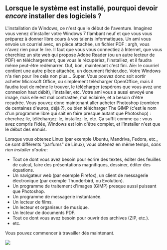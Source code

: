 <?php require("../../entete.php"); ?> <?php require("../../base.php"); ?>

<div id="corps">

<h2>Lorsque le système est installé, pourquoi devoir <i>encore</i> installer des logiciels ?</h2>

<p>L'installation de Windows, ce n'est que le début de l'aventure. 
Imaginez vous venez d'installer votre Windows 7 flambant neuf et 
que vous vous préparez à donner libre cours à vos talents 
informatiques. Un ami vous envoie un courriel avec, en pièce 
attachée, un fichier PDF : argh, vous n'avez rien pour le lire. Il 
faut que vous vous connectiez à Internet, que vous cherchiez un site web 
qui propose Adobe Reader (ou un autre lecteur de PDF) en téléchargement, 
que vous le récupériez, l'installiez, et il faudra même peut-être 
redémarrer. Ouf, bon, maintenant c'est fini. Aïe: le courriel contient 
une autre pièce attachée, un document fichier.doc. Votre Windows n'a 
rien pour lire cela non plus... Super. Vous pouvez donc soit sortir 
acheter Microsoft Office, ou simplement télécharger OpenOffice, mais il 
faudra tout de même le trouver, le télécharger (espérons que vous avez 
une connexion haut débit), l'installer, etc. Votre ami vous a aussi 
envoyé une image, mais elle est mal contrastée, mal éclairée, et a 
besoin d'être recadrée. Vous pouvez donc maintenant aller acheter 
Photoshop (combien de centaines d'euros, déjà ?), ou bien télécharger 
The GIMP (c'est le nom d'un programme libre qui sait en faire presque 
autant que Photoshop) : cherchez-le, téléchargez-le, installez-le, etc. 
Ça suffit comme ça : vous avez compris l'idée, Windows est loin d'être 
complet, et l'installer n'est que le début des ennuis.</p>

<p>Lorsque vous obtenez Linux (par exemple Ubuntu, Mandriva, Fedora, 
etc., ce sont différents "parfums" de Linux), vous obtenez en même 
temps, <i>sans rien installer d'autre</i>:</p>

<ul>

<li>Tout ce dont vous avez besoin pour écrire des textes, éditer des 
feuilles de calcul, faire des présentations magnifiques, dessiner, 
éditer des équations.</li>

<li>Un navigateur web (par exemple Firefox), un client de messagerie 
électronique (par exemple Thunderbird, ou Evolution).</li>

<li>Un programme de traitement d'images (GIMP) presque aussi puissant 
que Photoshop.</li>

<li>Un programme de messagerie instantanée.</li>

<li>Un lecteur de films.</li>

<li>Un lecteur et organiseur de musique.</li>

<li>Un lecteur de documents PDF.</li>

<li>Tout ce dont vous avez besoin pour ouvrir des archives (ZIP, 
etc.).</li>

<li>etc.</li>
</ul>

<p>Vous pouvez commencer à travailler dès maintenant.</p>

<img src="Images/app_menu.png" />

</div>
</body>
</html>
